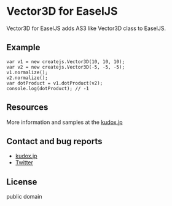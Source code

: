 # Vector3D for EaselJS

Vector3D for EaselJS adds AS3 like Vector3D class to EaselJS.

## Example
	var v1 = new createjs.Vector3D(10, 10, 10);
	var v2 = new createjs.Vector3D(-5, -5, -5);
	v1.normalize();
	v2.normalize();
	var dotProduct = v1.dotProduct(v2);
	console.log(dotProduct); // -1


## Resources
More information and samples at the [kudox.jp](http://kudox.jp/java-script/createjs-easeljs-vector3d)


## Contact and bug reports
* [kudox.jp](http://kudox.jp/contact)
* [Twitter](http://twitter.com/u_kudox)


## License
public domain